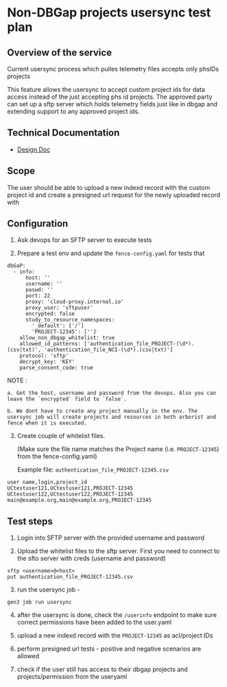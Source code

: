 # Non-DBGap projects usersync test plan

## Overview of the service

Current usersync process which pulles telemetry files accepts only phsIDs projects

This feature allows the usersync to accept custom project ids for data access instead of the just accepting phs id projects. The approved party can set up a sftp server which holds telemetry fields just like in dbgap and extending support to any approved project ids.

## Technical Documentation

- [Design Doc](https://docs.google.com/document/d/1gcdBCyTFkfF8xDa46PIybfgrSz6dQKaBqTei8C8wqOI)


## Scope

The user should be able to upload a new indexd record with the custom project id and create a presigned url request for the newly uploaded record with

## Configuration 

1. Ask devops for an SFTP server to execute tests

2. Prepare a test env and update the `fence-config.yaml` for tests that
```
dbGaP:
  - info:
      host: ''
      username: ''
      paswd: '' 
      port: 22
      proxy: 'cloud-proxy.internal.io'
      proxy_user: 'sftpuser'
      encrypted: false
      study_to_resource_namespaces:
        '_default': ['/']
        'PROJECT-12345': ['']
    allow_non_dbgap_whitelist: true
    allowed_id_patterns: ['authentication_file_PROJECT-(\d*).(csv|txt)', 'authentication_file_NCI-(\d*).(csv|txt)']
    protocol: 'sftp'
    decrypt_key: 'KEY'
    parse_consent_code: true
```

NOTE : 

    a. Get the host, username and password from the devops. Also you can leave the `encrypted` field to `false`.

    b. We dont have to create any project manually in the env. The usersync job will create projects and resources in both arborist and fence when it is executed.

3. Create couple of whitelist files. 

    (Make sure the file name matches the Project name (i.e. `PROJECT-12345`) from the fence-config.yaml)

    Example file: `authentication_file_PROJECT-12345.csv`
```
user name,login,project_id
UCtestuser121,UCtestuser121,PROJECT-12345
UCtestuser122,UCtestuser122,PROJECT-12345
main@example.org,main@example.org,PROJECT-12345
```

## Test steps

1. Login into SFTP server with the provided username and password

2. Upload the whitelist files to the sftp server. First you need to connect to the sfto server with creds (username and password)
```
sftp <username>@<host>
put authentication_file_PROJECT-12345.csv
```

3. run the usersync job -
``` 
gen3 job run usersync
```

4. after the usersync is done, check the `/userinfo` endpoint to make sure correct permissions have been added to the user.yaml

5. upload a new indexd record with the `PROJECT-12345` as acl/project IDs

6. perform presigned url tests - positive and negative scenarios are allowed

7. check if the user still has access to their dbgap projects and projects/permission from the useryaml







